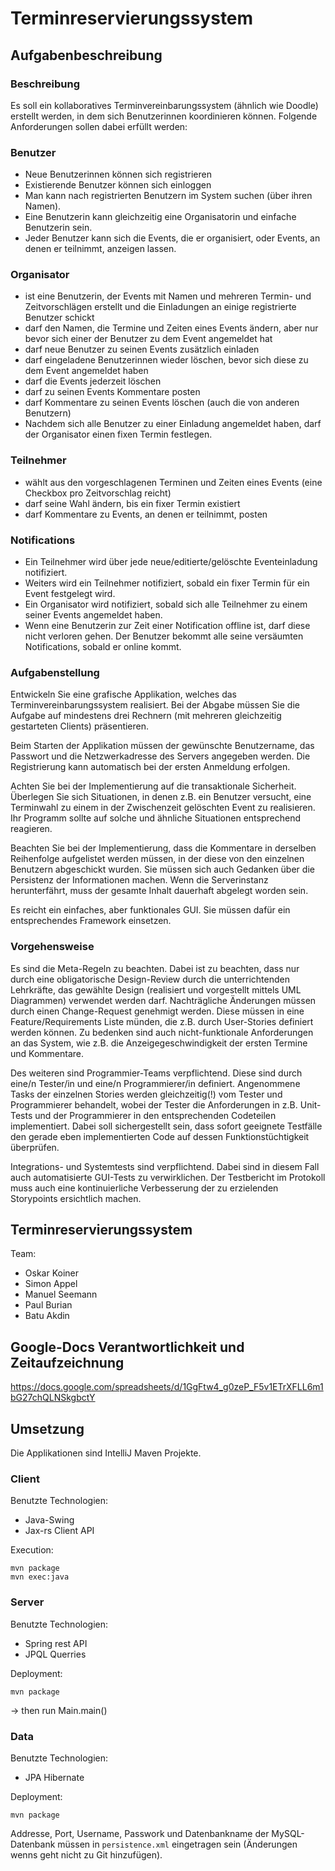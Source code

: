 # Terminreservierungssystem
## Aufgabenbeschreibung
### Beschreibung

Es soll ein kollaboratives Terminvereinbarungssystem (ähnlich wie Doodle) erstellt werden, in dem sich Benutzerinnen koordinieren können. Folgende Anforderungen sollen dabei erfüllt werden:

### Benutzer
* Neue Benutzerinnen können sich registrieren
* Existierende Benutzer können sich einloggen
* Man kann nach registrierten Benutzern im System suchen (über ihren Namen).
* Eine Benutzerin kann gleichzeitig eine Organisatorin und einfache Benutzerin sein.
* Jeder Benutzer kann sich die Events, die er organisiert, oder Events, an denen er teilnimmt, anzeigen lassen.

### Organisator
* ist eine Benutzerin, der Events mit Namen und mehreren Termin- und Zeitvorschlägen erstellt und die Einladungen an einige registrierte Benutzer schickt
* darf den Namen, die Termine und Zeiten eines Events ändern, aber nur bevor sich einer der Benutzer zu dem Event angemeldet hat
* darf neue Benutzer zu seinen Events zusätzlich einladen
* darf eingeladene Benutzerinnen wieder löschen, bevor sich diese zu dem Event angemeldet haben
* darf die Events jederzeit löschen
* darf zu seinen Events Kommentare posten
* darf Kommentare zu seinen Events löschen (auch die von anderen Benutzern)
* Nachdem sich alle Benutzer zu einer Einladung angemeldet haben, darf der Organisator einen fixen Termin festlegen.

### Teilnehmer
* wählt aus den vorgeschlagenen Terminen und Zeiten eines Events (eine Checkbox pro Zeitvorschlag reicht)
* darf seine Wahl ändern, bis ein fixer Termin existiert
* darf Kommentare zu Events, an denen er teilnimmt, posten

### Notifications
* Ein Teilnehmer wird über jede neue/editierte/gelöschte Eventeinladung notifiziert.
* Weiters wird ein Teilnehmer notifiziert, sobald ein fixer Termin für ein Event festgelegt wird.
* Ein Organisator wird notifiziert, sobald sich alle Teilnehmer zu einem seiner Events angemeldet haben.
* Wenn eine Benutzerin zur Zeit einer Notification offline ist, darf diese nicht verloren gehen. Der Benutzer bekommt alle seine versäumten Notifications, sobald er online kommt.


### Aufgabenstellung

Entwickeln Sie eine grafische Applikation, welches das Terminvereinbarungssystem realisiert. Bei der Abgabe müssen Sie die Aufgabe auf mindestens drei Rechnern (mit mehreren gleichzeitig gestarteten Clients) präsentieren.

Beim Starten der Applikation müssen der gewünschte Benutzername, das Passwort und die Netzwerkadresse des Servers angegeben werden. Die Registrierung kann automatisch bei der ersten Anmeldung erfolgen.

Achten Sie bei der Implementierung auf die transaktionale Sicherheit. Überlegen Sie sich Situationen, in denen z.B. ein Benutzer versucht, eine Terminwahl zu einem in der Zwischenzeit gelöschten Event zu realisieren. Ihr Programm sollte auf solche und ähnliche Situationen entsprechend reagieren.

Beachten Sie bei der Implementierung, dass die Kommentare in derselben Reihenfolge aufgelistet werden müssen, in der diese von den einzelnen Benutzern abgeschickt wurden.
Sie müssen sich auch Gedanken über die Persistenz der Informationen machen. Wenn die Serverinstanz herunterfährt, muss der gesamte Inhalt dauerhaft abgelegt worden sein.

Es reicht ein einfaches, aber funktionales GUI. Sie müssen dafür ein entsprechendes Framework einsetzen.


### Vorgehensweise

Es sind die Meta-Regeln zu beachten. Dabei ist zu beachten, dass nur durch eine obligatorische Design-Review durch die unterrichtenden Lehrkräfte, das gewählte Design (realisiert und vorgestellt mittels UML Diagrammen) verwendet werden darf. Nachträgliche Änderungen müssen durch einen Change-Request genehmigt werden. Diese müssen in eine Feature/Requirements Liste münden, die z.B. durch User-Stories definiert werden können. Zu bedenken sind auch nicht-funktionale Anforderungen an das System, wie z.B. die Anzeigegeschwindigkeit der ersten Termine und Kommentare.

Des weiteren sind Programmier-Teams verpflichtend. Diese sind durch eine/n Tester/in und eine/n Programmierer/in definiert. Angenommene Tasks der einzelnen Stories werden gleichzeitig(!) vom Tester und Programmierer behandelt, wobei der Tester die Anforderungen in z.B. Unit-Tests und der Programmierer in den entsprechenden Codeteilen implementiert. Dabei soll sichergestellt sein, dass sofort geeignete Testfälle den gerade eben implementierten Code auf dessen Funktionstüchtigkeit überprüfen.

Integrations- und Systemtests sind verpflichtend. Dabei sind in diesem Fall auch automatisierte GUI-Tests zu verwirklichen. Der Testbericht im Protokoll muss auch eine kontinuierliche Verbesserung der zu erzielenden Storypoints ersichtlich machen.

## Terminreservierungssystem

Team:
* Oskar Koiner
* Simon Appel
* Manuel Seemann
* Paul Burian
* Batu Akdin


## Google-Docs Verantwortlichkeit und Zeitaufzeichnung
<a href="https://docs.google.com/spreadsheets/d/1GgFtw4_g0zeP_F5v1ETrXFLL6m1bG27chQLNSkgbctY/" target="_blank">https://docs.google.com/spreadsheets/d/1GgFtw4_g0zeP_F5v1ETrXFLL6m1bG27chQLNSkgbctY</a>

## Umsetzung
Die Applikationen sind IntelliJ Maven Projekte.
### Client
Benutzte Technologien:
* Java-Swing
* Jax-rs Client API

Execution:
```
mvn package
mvn exec:java
```
### Server
Benutzte Technologien:
* Spring rest API
* JPQL Querries

Deployment:
```
mvn package
```
-> then run Main.main()
### Data
Benutzte Technologien:
* JPA Hibernate

Deployment:
```
mvn package
```
Addresse, Port, Username, Passwork und Datenbankname der MySQL-Datenbank müssen in `persistence.xml` eingetragen sein (Änderungen wenns geht nicht zu Git hinzufügen).
